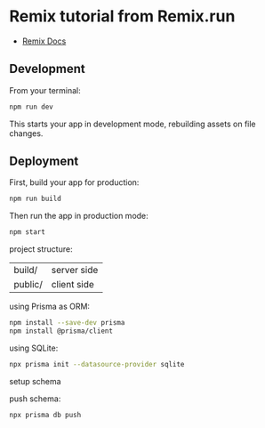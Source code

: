 # Remix tutorial from Remix.run

- [Remix Docs](https://remix.run/docs)

## Development

From your terminal:

```sh
npm run dev
```

This starts your app in development mode, rebuilding assets on file changes.

## Deployment

First, build your app for production:

```sh
npm run build
```

Then run the app in production mode:

```sh
npm start
```

project structure:

|         |             |
| ------- | ----------- |
| build/  | server side |
| public/ | client side |

using Prisma as ORM:

```sh
npm install --save-dev prisma
npm install @prisma/client
```

using SQLite:

```sh
npx prisma init --datasource-provider sqlite
```

setup schema

push schema:

```sh
npx prisma db push
```
